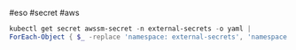 #eso #secret #aws

``` powershell
kubectl get secret awssm-secret -n external-secrets -o yaml |
ForEach-Object { $_ -replace 'namespace: external-secrets', 'namespace: <namespace>' } | kubectl apply -f -
```